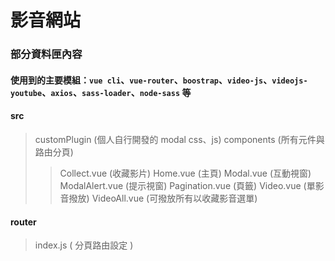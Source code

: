 # 影音網站
### 部分資料匣內容
#### 使用到的主要模組：`vue cli`、`vue-router`、`boostrap`、`video-js`、`videojs-youtube`、`axios`、`sass-loader`、`node-sass` 等

#### src
> customPlugin (個人自行開發的 modal css、js)
> components (所有元件與路由分頁)
>> Collect.vue (收藏影片)
>> Home.vue (主頁)
>> Modal.vue (互動視窗)
>> ModalAlert.vue (提示視窗)
>> Pagination.vue (頁籤)
>> Video.vue (單影音撥放)
>> VideoAll.vue (可撥放所有以收藏影音選單)
#### router
> index.js ( 分頁路由設定 )
